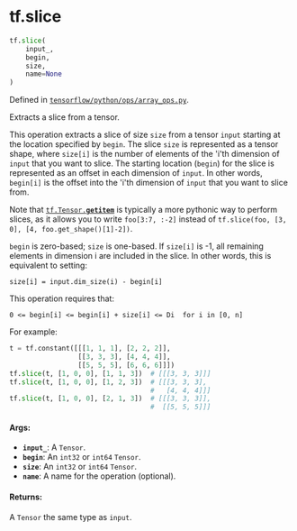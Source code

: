 <div itemscope itemtype="http://developers.google.com/ReferenceObject">
<meta itemprop="name" content="tf.slice" />
<meta itemprop="path" content="Stable" />
</div>

# tf.slice

``` python
tf.slice(
    input_,
    begin,
    size,
    name=None
)
```



Defined in [`tensorflow/python/ops/array_ops.py`](/code/stable/tensorflow/python/ops/array_ops.py).

Extracts a slice from a tensor.

This operation extracts a slice of size `size` from a tensor `input` starting
at the location specified by `begin`. The slice `size` is represented as a
tensor shape, where `size[i]` is the number of elements of the 'i'th dimension
of `input` that you want to slice. The starting location (`begin`) for the
slice is represented as an offset in each dimension of `input`. In other
words, `begin[i]` is the offset into the 'i'th dimension of `input` that you
want to slice from.

Note that <a href="../tf/Tensor.md#__getitem__"><code>tf.Tensor.__getitem__</code></a> is typically a more pythonic way to
perform slices, as it allows you to write `foo[3:7, :-2]` instead of
`tf.slice(foo, [3, 0], [4, foo.get_shape()[1]-2])`.

`begin` is zero-based; `size` is one-based. If `size[i]` is -1,
all remaining elements in dimension i are included in the
slice. In other words, this is equivalent to setting:

`size[i] = input.dim_size(i) - begin[i]`

This operation requires that:

`0 <= begin[i] <= begin[i] + size[i] <= Di  for i in [0, n]`

For example:

```python
t = tf.constant([[[1, 1, 1], [2, 2, 2]],
                 [[3, 3, 3], [4, 4, 4]],
                 [[5, 5, 5], [6, 6, 6]]])
tf.slice(t, [1, 0, 0], [1, 1, 3])  # [[[3, 3, 3]]]
tf.slice(t, [1, 0, 0], [1, 2, 3])  # [[[3, 3, 3],
                                   #   [4, 4, 4]]]
tf.slice(t, [1, 0, 0], [2, 1, 3])  # [[[3, 3, 3]],
                                   #  [[5, 5, 5]]]
```

#### Args:

* <b>`input_`</b>: A `Tensor`.
* <b>`begin`</b>: An `int32` or `int64` `Tensor`.
* <b>`size`</b>: An `int32` or `int64` `Tensor`.
* <b>`name`</b>: A name for the operation (optional).


#### Returns:

A `Tensor` the same type as `input`.